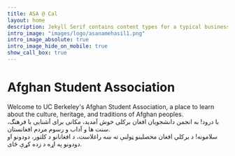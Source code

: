 ```yaml
---
title: ASA @ Cal
layout: home
description: Jekyll Serif contains content types for a typical business website. The theme is fully responsive, blazing fast and artfully illustrated.
intro_image: "images/logo/asanamehasil1.png"
intro_image_absolute: true
intro_image_hide_on_mobile: true
show_call_box: true
---
```


# Afghan Student Association
Welcome to UC Berkeley's Afghan Student Association, a place to learn about the culture, heritage, and traditions of Afghan peoples.
<br />
با درود! به انجمن دانشجویان افغان برکلی خوش آمدید، مکانی برای آشنایی با فرهنگ، سنت ها و آداب و رسوم مردم افغانستان.
<br />
سلامونه! د برکلي افغان محصلینو ټولنې ته ښه راغلاست، د افغانانو د کلتور، دودونو او دودونو په اړه د زده کړې ځای.
